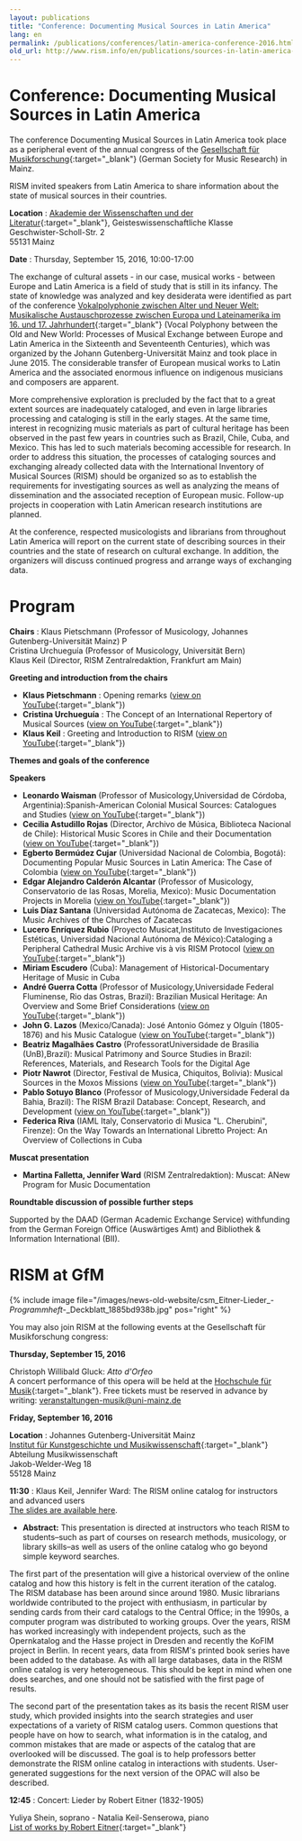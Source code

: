 ```yaml
---
layout: publications
title: "Conference: Documenting Musical Sources in Latin America"
lang: en
permalink: /publications/conferences/latin-america-conference-2016.html
old_url: http://www.rism.info/en/publications/sources-in-latin-america-2016.html
---
```


# Conference: Documenting Musical Sources in Latin America

The conference Documenting Musical Sources in Latin America took place as a peripheral event of the annual congress of the [Gesellschaft für Musikforschung](http://www.gfm2016.uni-mainz.de/){:target="_blank"} (German Society for Music Research) in Mainz.

RISM invited speakers from Latin America to share information about the state of musical sources in their countries.  
  
**Location** : [Akademie der Wissenschaften und der Literatur](http://www.adwmainz.de/anfahrt.html){:target="_blank"}, Geisteswissenschaftliche Klasse  
Geschwister-Scholl-Str. 2  
55131 Mainz

**Date** : Thursday, September 15, 2016, 10:00-17:00

The exchange of cultural assets - in our case, musical works - between Europe and Latin America is a field of study that is still in its infancy. The state of knowledge was analyzed and key desiderata were identified as part of the conference [Vokalpolyphonie zwischen Alter und Neuer Welt: Musikalische Austauschprozesse zwischen Europa und Lateinamerika im 16. und 17. Jahrhundert](https://www.troja-online.eu/kolloquien-und-jahrb%C3%BCcher-ab-2013/){:target="_blank"} (Vocal Polyphony between the Old and New World: Processes of Musical Exchange between Europe and Latin America in the Sixteenth and Seventeenth Centuries), which was organized by the Johann Gutenberg-Universität Mainz and took place in June 2015. The considerable transfer of European musical works to Latin America and the associated enormous influence on indigenous musicians and composers are apparent.

More comprehensive exploration is precluded by the fact that to a great extent sources are inadequately cataloged, and even in large libraries processing and cataloging is still in the early stages. At the same time, interest in recognizing music materials as part of cultural heritage has been observed in the past few years in countries such as Brazil, Chile, Cuba, and Mexico. This has led to such materials becoming accessible for research. In order to address this situation, the processes of cataloging sources and exchanging already collected data with the International Inventory of Musical Sources (RISM) should be organized so as to establish the requirements for investigating sources as well as analyzing the means of dissemination and the associated reception of European music. Follow-up projects in cooperation with Latin American research institutions are planned.

At the conference, respected musicologists and librarians from throughout Latin America will report on the current state of describing sources in their countries and the state of research on cultural exchange. In addition, the organizers will discuss continued progress and arrange ways of exchanging data.

# Program

**Chairs** : Klaus Pietschmann (Professor of Musicology, Johannes Gutenberg-Universität Mainz) P  
Cristina Urchueguía (Professor of Musicology, Universität Bern)  
Klaus Keil (Director, RISM Zentralredaktion, Frankfurt am Main)

**Greeting and introduction from the chairs**

- **Klaus Pietschmann** : Opening remarks ([view on YouTube](https://youtu.be/bYvK-w2qTNo){:target="_blank"})
- **Cristina Urchueguía** : The Concept of an International Repertory of Musical Sources ([view on YouTube](https://youtu.be/1ROti64TIUc){:target="_blank"})
- **Klaus Keil** : Greeting and Introduction to RISM ([view on YouTube](https://youtu.be/AcBicQv5Wy8){:target="_blank"})

**Themes and goals of the conference**

**Speakers**

- **Leonardo Waisman** (Professor of Musicology,Universidad de Córdoba, Argentinia):Spanish-American Colonial Musical Sources: Catalogues and Studies ([view on YouTube](https://youtu.be/EyF2N63DOOk?list=PL9SyOIE9iSYI-qGaDNQhXCptexIif8Scm){:target="_blank"})
- **Cecilia Astudillo Rojas** (Director, Archivo de Música, Biblioteca Nacional de Chile): Historical Music Scores in Chile and their Documentation ([view on YouTube](https://youtu.be/AoIwrrvLWeg?list=PL9SyOIE9iSYI-qGaDNQhXCptexIif8Scm){:target="_blank"})
- **Egberto Bermúdez Cujar** (Universidad Nacional de Colombia, Bogotá): Documenting Popular Music Sources in Latin America: The Case of Colombia ([view on YouTube](https://youtu.be/CEpYx2ZmjIM){:target="_blank"})
- **Edgar Alejandro Calderón Alcantar** (Professor of Musicology, Conservatorio de las Rosas, Morelia, Mexico): Music Documentation Projects in Morelia ([view on YouTube](https://youtu.be/JMC5JgEJCnQ){:target="_blank"})
- **Luis Díaz Santana** (Universidad Autónoma de Zacatecas, Mexico): The Music Archives of the Churches of Zacatecas
- **Lucero Enríquez Rubio** (Proyecto Musicat,Instituto de Investigaciones Estéticas, Universidad Nacional Autónoma de México):Cataloging a Peripheral Cathedral Music Archive vis à vis RISM Protocol ([view on YouTube](https://youtu.be/IX8XK5555Mk){:target="_blank"})
- **Miriam Escudero** (Cuba): Management of Historical-Documentary Heritage of Music in Cuba
- **André Guerra Cotta** (Professor of Musicology,Universidade Federal Fluminense, Rio das Ostras, Brazil): Brazilian Musical Heritage: An Overview and Some Brief Considerations ([view on YouTube](https://youtu.be/z_VjkqV-RvE){:target="_blank"})
- **John G. Lazos** (Mexico/Canada): José Antonio Gómez y Olguín (1805-1876) and his Music Catalogue ([view on YouTube](https://youtu.be/Yo5ev9ZZ5mA){:target="_blank"})
- **Beatriz Magalhães Castro** (ProfessoratUniversidade de Brasilia (UnB),Brazil): Musical Patrimony and Source Studies in Brazil: References, Materials, and Research Tools for the Digital Age
- **Piotr Nawrot** (Director, Festival de Musica, Chiquitos, Bolivia): Musical Sources in the Moxos Missions ([view on YouTube](https://youtu.be/7TFxTM_A55o){:target="_blank"})
- **Pablo Sotuyo Blanco** (Professor of Musicology,Universidade Federal da Bahia, Brazil): The RISM Brazil Database: Concept, Research, and Development ([view on YouTube](https://youtu.be/mwbE5XK1j6M){:target="_blank"})
- **Federica Riva** (IAML Italy, Conservatorio di Musica "L. Cherubini", Firenze): On the Way Towards an International Libretto Project: An Overview of Collections in Cuba

**Muscat presentation**

- **Martina Falletta, Jennifer Ward** (RISM Zentralredaktion): Muscat: ANew Program for Music Documentation 

**Roundtable discussion of possible further steps**

Supported by the DAAD (German Academic Exchange Service) withfunding from the German Foreign Office (Auswärtiges Amt) and Bibliothek & Information International (BII).

# RISM at GfM

{% include image file="/images/news-old-website/csm_Eitner-Lieder_-_Programmheft_-_Deckblatt_1885bd938b.jpg" pos="right" %}

You may also join RISM at the following events at the Gesellschaft für Musikforschung congress:

**Thursday, September 15, 2016**

Christoph Willibald Gluck: _Atto d'Orfeo_  
A concert performance of this opera will be held at the [Hochschule für Musik](http://www.musik.uni-mainz.de/4853_DEU_HTML.php){:target="_blank"}. Free tickets must be reserved in advance by writing: [veranstaltungen-musik@uni-mainz.de](mailto:veranstaltungen-musik@uni-mainz.de)

**Friday, September 16, 2016**

**Location** : Johannes Gutenberg-Universität Mainz  
[Institut für Kunstgeschichte und Musikwissenschaft](https://www.kunstgeschichte.uni-mainz.de/kontakt-id-1934/){:target="_blank"}  
Abteilung Musikwissenschaft  
Jakob-Welder-Weg 18   
55128 Mainz

**11:30** : Klaus Keil, Jennifer Ward: The RISM online catalog for instructors and advanced users  
[The slides are available here](/resources-old-website/community-content/events/RISM_for_instructors_presentation_PDF.pdf).

- **Abstract:** This presentation is directed at instructors who teach RISM to students–such as part of courses on research methods, musicology, or library skills–as well as users of the online catalog who go beyond simple keyword searches.  
  

The first part of the presentation will give a historical overview of the online catalog and how this history is felt in the current iteration of the catalog. The RISM database has been around since around 1980. Music librarians worldwide contributed to the project with enthusiasm, in particular by sending cards from their card catalogs to the Central Office; in the 1990s, a computer program was distributed to working groups. Over the years, RISM has worked increasingly with independent projects, such as the Opernkatalog and the Hasse project in Dresden and recently the KoFIM project in Berlin. In recent years, data from RISM's printed book series have been added to the database. As with all large databases, data in the RISM online catalog is very heterogeneous. This should be kept in mind when one does searches, and one should not be satisfied with the first page of results.

The second part of the presentation takes as its basis the recent RISM user study, which provided insights into the search strategies and user expectations of a variety of RISM catalog users. Common questions that people have on how to search, what information is in the catalog, and common mistakes that are made or aspects of the catalog that are overlooked will be discussed. The goal is to help professors better demonstrate the RISM online catalog in interactions with students. User-generated suggestions for the next version of the OPAC will also be described.

**12:45** : Concert: Lieder by Robert Eitner (1832-1905)

Yuliya Shein, soprano - Natalia Keil-Senserowa, piano  
[List of works by Robert Eitner](https://de.wikisource.org/wiki/Robert_Eitner#Kompositionen){:target="_blank"}
